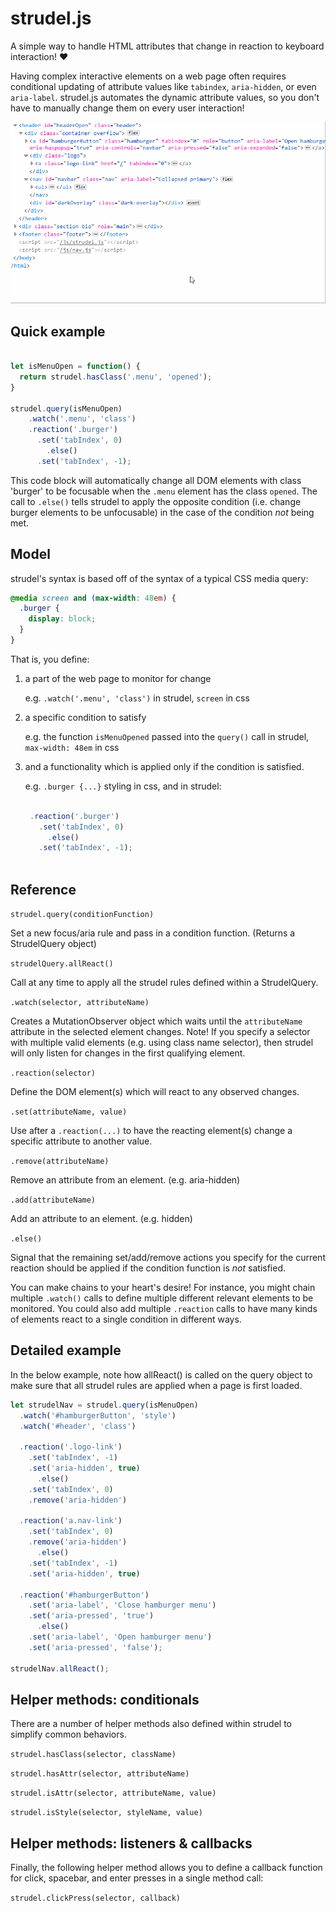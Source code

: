 # strudel.js

A simple way to handle HTML attributes that change in reaction to keyboard interaction! :heart:

Having complex interactive elements on a web page often requires conditional updating of attribute values like `tabindex`, `aria-hidden`, or even `aria-label`. strudel.js automates the dynamic attribute values, so you don't have to manually change them on every user interaction!

![Animated gif showing various HTML elements dynamically adjusting attribute values](attributes.gif)

## Quick example

```javascript

let isMenuOpen = function() {
  return strudel.hasClass('.menu', 'opened');
}

strudel.query(isMenuOpen)
    .watch('.menu', 'class')
    .reaction('.burger')
      .set('tabIndex', 0)
        .else()
      .set('tabIndex', -1);

```
This code block will automatically change all DOM elements with class 'burger' to be focusable when the `.menu` element has the class `opened`. The call to `.else()` tells strudel to apply the opposite condition (i.e. change burger elements to be unfocusable) in the case of the condition *not* being met.


## Model

strudel's syntax is based off of the syntax of a typical CSS media query: 

```css
@media screen and (max-width: 48em) {
  .burger {
    display: block;
  }
}
```
That is, you define:
1. a part of the web page to monitor for change

   e.g. `.watch('.menu', 'class')` in strudel, `screen` in css



2. a specific condition to satisfy

   e.g. the function `isMenuOpened` passed into the `query()` call in strudel,  `max-width: 48em` in css



3. and a functionality which is applied only if the condition is satisfied.

   e.g. `.burger {...}` styling in css, and in strudel:
   
   ```javascript

    .reaction('.burger')
      .set('tabIndex', 0)
        .else()
      .set('tabIndex', -1);
      
   ```


## Reference

`strudel.query(conditionFunction)`

Set a new focus/aria rule and pass in a condition function. (Returns a StrudelQuery object)

`strudelQuery.allReact()`

Call at any time to apply all the strudel rules defined within a StrudelQuery.


`.watch(selector, attributeName)`

Creates a MutationObserver object which waits until the `attributeName` attribute in the selected element changes. Note! If you specify a selector with multiple valid elements (e.g. using class name selector), then strudel will only listen for changes in the first qualifying element.


`.reaction(selector)`

Define the DOM element(s) which will react to any observed changes.

`.set(attributeName, value)`

Use after a `.reaction(...)` to have the reacting element(s) change a specific attribute to another value.

`.remove(attributeName)`

Remove an attribute from an element. (e.g. aria-hidden)

`.add(attributeName)`

Add an attribute to an element. (e.g. hidden)

`.else()`

Signal that the remaining set/add/remove actions you specify for the current reaction should be applied if the condition function is *not* satisfied.


You can make chains to your heart's desire! For instance, you might chain multiple `.watch()` calls to define multiple different relevant elements to be monitored. You could also add multiple `.reaction` calls to have many kinds of elements react to a single condition in different ways.

## Detailed example

In the below example, note how allReact() is called on the query object to make sure that all strudel rules are applied when a page is first loaded.

```javascript
let strudelNav = strudel.query(isMenuOpen)
  .watch('#hamburgerButton', 'style')
  .watch('#header', 'class')

  .reaction('.logo-link')
    .set('tabIndex', -1)
    .set('aria-hidden', true)
      .else()
    .set('tabIndex', 0)
    .remove('aria-hidden')

  .reaction('a.nav-link')
    .set('tabIndex', 0)
    .remove('aria-hidden')
      .else()
    .set('tabIndex', -1)
    .set('aria-hidden', true)

  .reaction('#hamburgerButton')
    .set('aria-label', 'Close hamburger menu')
    .set('aria-pressed', 'true')
      .else()
    .set('aria-label', 'Open hamburger menu')
    .set('aria-pressed', 'false');

strudelNav.allReact();

```

## Helper methods: conditionals

There are a number of helper methods also defined within strudel to simplify common behaviors.

`strudel.hasClass(selector, className)`


`strudel.hasAttr(selector, attributeName)`


`strudel.isAttr(selector, attributeName, value)`


`strudel.isStyle(selector, styleName, value)`

## Helper methods: listeners & callbacks

Finally, the following helper method allows you to define a callback function for click, spacebar, and enter presses in a single method call:

`strudel.clickPress(selector, callback)`

